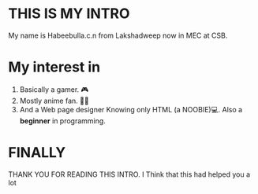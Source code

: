 # THIS IS MY INTRO
My name is Habeebulla.c.n from Lakshadweep now in MEC at CSB.
# My interest in
1. Basically a gamer. :video_game:
2. Mostly anime fan. :raising_hand_man:
3. And a Web page designer Knowing only HTML (a NOOBIE):computer:. Also a **beginner** in programming.
# FINALLY
THANK YOU FOR READING THIS INTRO. I Think that this had helped you a lot


